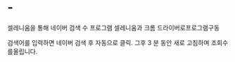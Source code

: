 # -
셀레니움을 통해 네이버 검색 수 프로그램
셀레니움과 크롬 드라이버로프로그램구동

검색어를 입력하면 네이버 검색 후 자동으로 클릭.
그후 3 분 동안 새로 고침하며 조회수를올립니다.
